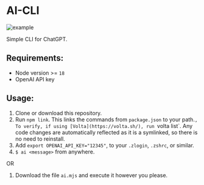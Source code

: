 # AI-CLI

![example](example.gif)

Simple CLI for ChatGPT.

## Requirements:

- Node version >= `18`
- OpenAI API key

## Usage: 

1. Clone or download this repository.
2. Run `npm link`. This links the commands from `package.json` to your path.`, To verify, if using [Volta](https://volta.sh/), run `volta list`.
   Any code changes are automatically reflected as it is a symlinked, so there is no need to reinstall.
3. Add `export OPENAI_API_KEY="12345"`, to your `.zlogin`, `.zshrc`, or similar.
4. `$ ai <message>` from anywhere.

OR

1. Download the file `ai.mjs` and execute it however you please.
